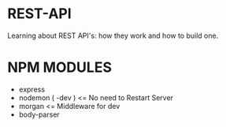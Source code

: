 # REST-API
Learning about REST API's: how they work and how to build one.

# NPM MODULES
- express
- nodemon ( -dev ) <= No need to Restart Server
- morgan <= Middleware for dev
- body-parser